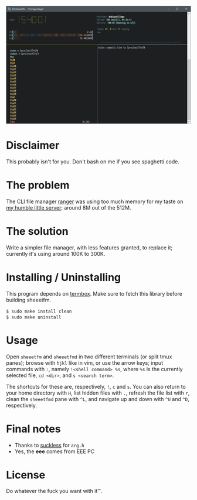 ![](res/screen.png)

# Disclaimer

This probably isn't for you. Don't bash on me if you see spaghetti code.

# The problem

The CLI file manager [ranger](https://github.com/ranger/ranger) was using too much memory for my taste
on [my humble little server](https://about.gandas.us.to/): around 8M out of the 512M.

# The solution

Write a simpler file manager, with less features granted, to replace it; currently it's
using around 100K to 300K.

# Installing / Uninstalling

This program depends on [termbox](https://github.com/nsf/termbox). Make sure to fetch
this library before building sheeetfm.

```
$ sudo make install clean
$ sudo make uninstall
```

# Usage

Open `sheeetfm` and `sheeetfmd` in two different terminals (or split tmux panes);
browse with `hjkl` like in vim, or use the arrow keys; input commands with `:`,
namely `!<shell command> %s`, where `%s` is the currently selected file, `cd <dir>`,
and `s <search term>`.

The shortcuts for these are, respectively, `!`, `c` and `s`. You can also return to
your home directory with `H`, list hidden files with `.`, refresh the file list with
`r`, clean the `sheeetfmd` pane with `^L`, and navigate up and down with `^U` and `^D`,
respectively.

# Final notes

* Thanks to [suckless](https://suckless.org/) for `arg.h`
* Yes, the **eee** comes from EEE PC

# License

Do whatever the fuck you want with it™.
